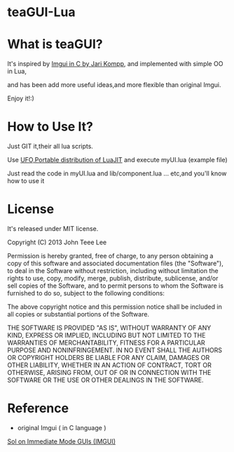 teaGUI-Lua
==========
# What is teaGUI?

It's inspired by [Imgui in C by Jari Kompp][Sol], and implemented with simple OO in Lua,

and has been add more useful ideas,and more flexible than original Imgui.

Enjoy it!:)

# How to Use It?

Just GIT it,their all lua scripts.

Use [UFO,Portable distribution of LuaJIT][Ufo] and execute myUI.lua (example file)

Just read the code in myUI.lua and lib/component.lua ... etc,and you'll know how to use it

# License

It's released under MIT license.

Copyright (C) 2013 John Teee Lee

Permission is hereby granted, free of charge, to any person obtaining
a copy of this software and associated documentation files (the
"Software"), to deal in the Software without restriction, including
without limitation the rights to use, copy, modify, merge, publish,
distribute, sublicense, and/or sell copies of the Software, and to
permit persons to whom the Software is furnished to do so, subject to
the following conditions:

The above copyright notice and this permission notice shall be
included in all copies or substantial portions of the Software.

THE SOFTWARE IS PROVIDED "AS IS", WITHOUT WARRANTY OF ANY KIND,
EXPRESS OR IMPLIED, INCLUDING BUT NOT LIMITED TO THE WARRANTIES OF
MERCHANTABILITY, FITNESS FOR A PARTICULAR PURPOSE AND
NONINFRINGEMENT. IN NO EVENT SHALL THE AUTHORS OR COPYRIGHT HOLDERS BE
LIABLE FOR ANY CLAIM, DAMAGES OR OTHER LIABILITY, WHETHER IN AN ACTION
OF CONTRACT, TORT OR OTHERWISE, ARISING FROM, OUT OF OR IN CONNECTION
WITH THE SOFTWARE OR THE USE OR OTHER DEALINGS IN THE SOFTWARE.

# Reference

* original Imgui ( in C language )

[Sol on Immediate Mode GUIs (IMGUI)][Sol]

[Sol]: http://sol.gfxile.net/imgui/
[Ufo]: https://github.com/malkia/ufo
